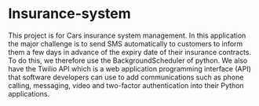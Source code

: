 # Insurance-system
This project is for Cars insurance system management. 
In this application the major challenge is to send SMS automatically to customers to inform them a few days in advance of the expiry date of their insurance contracts.
To do this, we therefore use the BackgroundScheduler of python. 
We also have the Twilio API which is a web application programming interface (API) that software developers can use to add communications such as phone calling, 
messaging, video and two-factor authentication into their Python applications.
